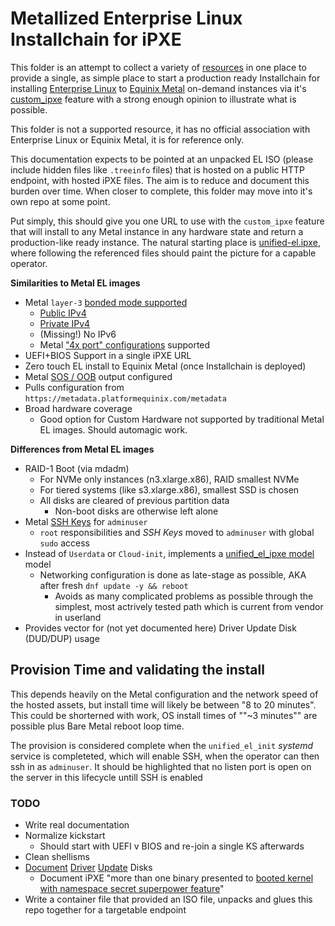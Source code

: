 # Metallized Enterprise Linux Installchain for iPXE

This folder is an attempt to collect a variety of [resources](https://gitlab.com/dlotterman/unified_el_ipxe) in one place to provide a single, as simple place to start a production ready Installchain for installing [Enterprise Linux](https://en.wikipedia.org/wiki/Category:Enterprise_Linux_distributions) to [Equinix Metal](https://deploy.equinix.com/product/bare-metal/) on-demand instances via it's [custom_ipxe](https://deploy.equinix.com/developers/docs/metal/operating-systems/custom-ipxe/) feature with a strong enough opinion to illustrate what is possible.

This folder is not a supported resource, it has no official association with Enterprise Linux or Equinix Metal, it is for reference only.

This documentation expects to be pointed at an unpacked EL ISO (please include hidden files like `.treeinfo` files) that is hosted on a public HTTP endpoint, with hosted iPXE files. The aim is to reduce and document this burden over time. When closer to complete, this folder may move into it's own repo at some point.

Put simply, this should give you one URL to use with the `custom_ipxe` feature that will install to any Metal instance in any hardware state and return a production-like ready instance. The natural starting place is [unified-el.ipxe](ipxe/unified-el.ipxe), where following the referenced files should paint the picture for a capable operator.

**Similarities to Metal EL images**
- Metal `layer-3` [bonded mode supported](https://deploy.equinix.com/developers/docs/metal/networking/server-level-networking/)
    - [Public IPv4](https://deploy.equinix.com/developers/docs/metal/networking/ip-addresses/#public-ipv4-subnet)
    - [Private IPv4](https://deploy.equinix.com/developers/docs/metal/networking/ip-addresses/#private-ipv4-management-subnets)
    - (Missing!) No IPv6
    - Metal ["4x port" configurations](https://deploy.equinix.com/product/servers/n3-xlarge/) supported
- UEFI+BIOS Support in a single iPXE URL
- Zero touch EL install to Equinix Metal (once Installchain is deployed)
- Metal [SOS / OOB](https://deploy.equinix.com/developers/docs/metal/resilience-recovery/serial-over-ssh/) output configured
- Pulls configuration from `https://metadata.platformequinix.com/metadata`
- Broad hardware coverage
    - Good option for Custom Hardware not supported by traditional Metal EL images. Should automagic work.

**Differences from Metal EL images**
- RAID-1 Boot (via mdadm)
    - For NVMe only instances (n3.xlarge.x86), RAID smallest NVMe
    - For tiered systems (like s3.xlarge.x86), smallest SSD is chosen
    - All disks are cleared of previous partition data
        - Non-boot disks are otherwise left alone
- Metal [SSH Keys](https://deploy.equinix.com/developers/docs/metal/accounts/ssh-keys/) for `adminuser`
    - `root` responsibilities and *SSH Keys* moved to `adminuser` with global `sudo` access
- Instead of `Userdata` or `Cloud-init`, implements a [unified_el_ipxe model](https://gitlab.com/dlotterman/unified_el_ipxe) model
    - Networking configuration is done as late-stage as possible, AKA after fresh `dnf update -y && reboot`
        - Avoids as many complicated problems as possible through the simplest, most actrively tested path which is current from vendor in userland
- Provides vector for (not yet documented here) Driver Update Disk (DUD/DUP) usage

## Provision Time and validating the install

This depends heavily on the Metal configuration and the network speed of the hosted assets, but install time will likely be between "8 to 20 minutes". This could be shorterned with work, OS install times of ""~3 minutes"" are possible plus Bare Metal reboot loop time.

The provision is considered complete when the `unified_el_init` *systemd* service is completeted, which will enable SSH, when the operator can then ssh in as `adminuser`. It should be highlighted that no listen port is open on the server in this lifecycle untill SSH is enabled

### TODO
- Write real documentation
- Normalize kickstart
    - Should start with UEFI v BIOS and re-join a single KS afterwards
- Clean shellisms
- [Document](https://github.com/rhinstaller/anaconda/blob/master/dracut/README-driver-updates.md) [Driver](https://access.redhat.com/solutions/6078541) [Update](https://access.redhat.com/documentation/en-us/red_hat_enterprise_linux/9/html-single/performing_an_advanced_rhel_9_installation/index#updating-drivers-during-installation_installing-rhel-as-an-experienced-user) Disks
  - Document iPXE "more than one binary presented to [booted kernel with namespace secret superpower feature](https://ipxe.org/cmd/imgfetch#notes)"
- Write a container file that provided an ISO file, unpacks and glues this repo together for a targetable endpoint

